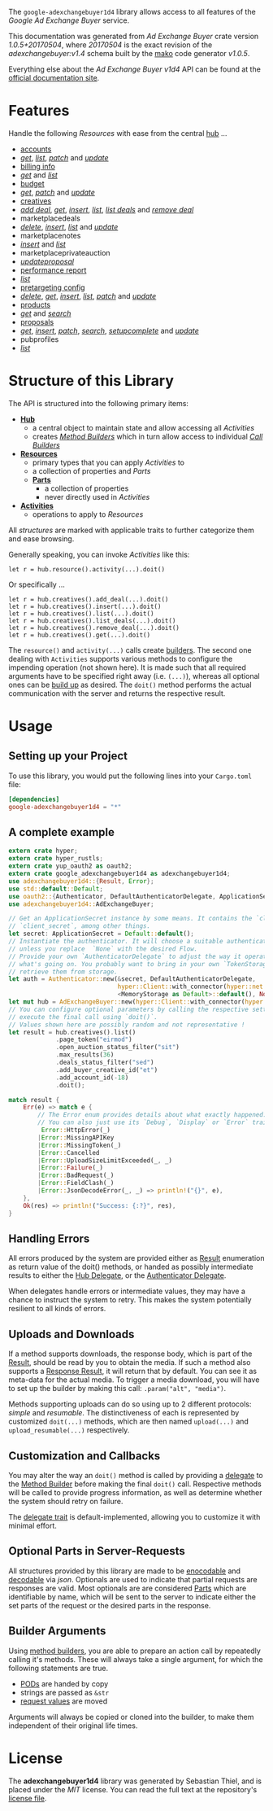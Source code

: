 <!---
DO NOT EDIT !
This file was generated automatically from 'src/mako/api/README.md.mako'
DO NOT EDIT !
-->
The `google-adexchangebuyer1d4` library allows access to all features of the *Google Ad Exchange Buyer* service.

This documentation was generated from *Ad Exchange Buyer* crate version *1.0.5+20170504*, where *20170504* is the exact revision of the *adexchangebuyer:v1.4* schema built by the [mako](http://www.makotemplates.org/) code generator *v1.0.5*.

Everything else about the *Ad Exchange Buyer* *v1d4* API can be found at the
[official documentation site](https://developers.google.com/ad-exchange/buyer-rest).
# Features

Handle the following *Resources* with ease from the central [hub](https://docs.rs/google-adexchangebuyer1d4/1.0.5+20170504/google_adexchangebuyer1d4/struct.AdExchangeBuyer.html) ... 

* [accounts](https://docs.rs/google-adexchangebuyer1d4/1.0.5+20170504/google_adexchangebuyer1d4/struct.Account.html)
 * [*get*](https://docs.rs/google-adexchangebuyer1d4/1.0.5+20170504/google_adexchangebuyer1d4/struct.AccountGetCall.html), [*list*](https://docs.rs/google-adexchangebuyer1d4/1.0.5+20170504/google_adexchangebuyer1d4/struct.AccountListCall.html), [*patch*](https://docs.rs/google-adexchangebuyer1d4/1.0.5+20170504/google_adexchangebuyer1d4/struct.AccountPatchCall.html) and [*update*](https://docs.rs/google-adexchangebuyer1d4/1.0.5+20170504/google_adexchangebuyer1d4/struct.AccountUpdateCall.html)
* [billing info](https://docs.rs/google-adexchangebuyer1d4/1.0.5+20170504/google_adexchangebuyer1d4/struct.BillingInfo.html)
 * [*get*](https://docs.rs/google-adexchangebuyer1d4/1.0.5+20170504/google_adexchangebuyer1d4/struct.BillingInfoGetCall.html) and [*list*](https://docs.rs/google-adexchangebuyer1d4/1.0.5+20170504/google_adexchangebuyer1d4/struct.BillingInfoListCall.html)
* [budget](https://docs.rs/google-adexchangebuyer1d4/1.0.5+20170504/google_adexchangebuyer1d4/struct.Budget.html)
 * [*get*](https://docs.rs/google-adexchangebuyer1d4/1.0.5+20170504/google_adexchangebuyer1d4/struct.BudgetGetCall.html), [*patch*](https://docs.rs/google-adexchangebuyer1d4/1.0.5+20170504/google_adexchangebuyer1d4/struct.BudgetPatchCall.html) and [*update*](https://docs.rs/google-adexchangebuyer1d4/1.0.5+20170504/google_adexchangebuyer1d4/struct.BudgetUpdateCall.html)
* [creatives](https://docs.rs/google-adexchangebuyer1d4/1.0.5+20170504/google_adexchangebuyer1d4/struct.Creative.html)
 * [*add deal*](https://docs.rs/google-adexchangebuyer1d4/1.0.5+20170504/google_adexchangebuyer1d4/struct.CreativeAddDealCall.html), [*get*](https://docs.rs/google-adexchangebuyer1d4/1.0.5+20170504/google_adexchangebuyer1d4/struct.CreativeGetCall.html), [*insert*](https://docs.rs/google-adexchangebuyer1d4/1.0.5+20170504/google_adexchangebuyer1d4/struct.CreativeInsertCall.html), [*list*](https://docs.rs/google-adexchangebuyer1d4/1.0.5+20170504/google_adexchangebuyer1d4/struct.CreativeListCall.html), [*list deals*](https://docs.rs/google-adexchangebuyer1d4/1.0.5+20170504/google_adexchangebuyer1d4/struct.CreativeListDealCall.html) and [*remove deal*](https://docs.rs/google-adexchangebuyer1d4/1.0.5+20170504/google_adexchangebuyer1d4/struct.CreativeRemoveDealCall.html)
* marketplacedeals
 * [*delete*](https://docs.rs/google-adexchangebuyer1d4/1.0.5+20170504/google_adexchangebuyer1d4/struct.MarketplacedealDeleteCall.html), [*insert*](https://docs.rs/google-adexchangebuyer1d4/1.0.5+20170504/google_adexchangebuyer1d4/struct.MarketplacedealInsertCall.html), [*list*](https://docs.rs/google-adexchangebuyer1d4/1.0.5+20170504/google_adexchangebuyer1d4/struct.MarketplacedealListCall.html) and [*update*](https://docs.rs/google-adexchangebuyer1d4/1.0.5+20170504/google_adexchangebuyer1d4/struct.MarketplacedealUpdateCall.html)
* marketplacenotes
 * [*insert*](https://docs.rs/google-adexchangebuyer1d4/1.0.5+20170504/google_adexchangebuyer1d4/struct.MarketplacenoteInsertCall.html) and [*list*](https://docs.rs/google-adexchangebuyer1d4/1.0.5+20170504/google_adexchangebuyer1d4/struct.MarketplacenoteListCall.html)
* marketplaceprivateauction
 * [*updateproposal*](https://docs.rs/google-adexchangebuyer1d4/1.0.5+20170504/google_adexchangebuyer1d4/struct.MarketplaceprivateauctionUpdateproposalCall.html)
* [performance report](https://docs.rs/google-adexchangebuyer1d4/1.0.5+20170504/google_adexchangebuyer1d4/struct.PerformanceReport.html)
 * [*list*](https://docs.rs/google-adexchangebuyer1d4/1.0.5+20170504/google_adexchangebuyer1d4/struct.PerformanceReportListCall.html)
* [pretargeting config](https://docs.rs/google-adexchangebuyer1d4/1.0.5+20170504/google_adexchangebuyer1d4/struct.PretargetingConfig.html)
 * [*delete*](https://docs.rs/google-adexchangebuyer1d4/1.0.5+20170504/google_adexchangebuyer1d4/struct.PretargetingConfigDeleteCall.html), [*get*](https://docs.rs/google-adexchangebuyer1d4/1.0.5+20170504/google_adexchangebuyer1d4/struct.PretargetingConfigGetCall.html), [*insert*](https://docs.rs/google-adexchangebuyer1d4/1.0.5+20170504/google_adexchangebuyer1d4/struct.PretargetingConfigInsertCall.html), [*list*](https://docs.rs/google-adexchangebuyer1d4/1.0.5+20170504/google_adexchangebuyer1d4/struct.PretargetingConfigListCall.html), [*patch*](https://docs.rs/google-adexchangebuyer1d4/1.0.5+20170504/google_adexchangebuyer1d4/struct.PretargetingConfigPatchCall.html) and [*update*](https://docs.rs/google-adexchangebuyer1d4/1.0.5+20170504/google_adexchangebuyer1d4/struct.PretargetingConfigUpdateCall.html)
* [products](https://docs.rs/google-adexchangebuyer1d4/1.0.5+20170504/google_adexchangebuyer1d4/struct.Product.html)
 * [*get*](https://docs.rs/google-adexchangebuyer1d4/1.0.5+20170504/google_adexchangebuyer1d4/struct.ProductGetCall.html) and [*search*](https://docs.rs/google-adexchangebuyer1d4/1.0.5+20170504/google_adexchangebuyer1d4/struct.ProductSearchCall.html)
* [proposals](https://docs.rs/google-adexchangebuyer1d4/1.0.5+20170504/google_adexchangebuyer1d4/struct.Proposal.html)
 * [*get*](https://docs.rs/google-adexchangebuyer1d4/1.0.5+20170504/google_adexchangebuyer1d4/struct.ProposalGetCall.html), [*insert*](https://docs.rs/google-adexchangebuyer1d4/1.0.5+20170504/google_adexchangebuyer1d4/struct.ProposalInsertCall.html), [*patch*](https://docs.rs/google-adexchangebuyer1d4/1.0.5+20170504/google_adexchangebuyer1d4/struct.ProposalPatchCall.html), [*search*](https://docs.rs/google-adexchangebuyer1d4/1.0.5+20170504/google_adexchangebuyer1d4/struct.ProposalSearchCall.html), [*setupcomplete*](https://docs.rs/google-adexchangebuyer1d4/1.0.5+20170504/google_adexchangebuyer1d4/struct.ProposalSetupcompleteCall.html) and [*update*](https://docs.rs/google-adexchangebuyer1d4/1.0.5+20170504/google_adexchangebuyer1d4/struct.ProposalUpdateCall.html)
* pubprofiles
 * [*list*](https://docs.rs/google-adexchangebuyer1d4/1.0.5+20170504/google_adexchangebuyer1d4/struct.PubprofileListCall.html)




# Structure of this Library

The API is structured into the following primary items:

* **[Hub](https://docs.rs/google-adexchangebuyer1d4/1.0.5+20170504/google_adexchangebuyer1d4/struct.AdExchangeBuyer.html)**
    * a central object to maintain state and allow accessing all *Activities*
    * creates [*Method Builders*](https://docs.rs/google-adexchangebuyer1d4/1.0.5+20170504/google_adexchangebuyer1d4/trait.MethodsBuilder.html) which in turn
      allow access to individual [*Call Builders*](https://docs.rs/google-adexchangebuyer1d4/1.0.5+20170504/google_adexchangebuyer1d4/trait.CallBuilder.html)
* **[Resources](https://docs.rs/google-adexchangebuyer1d4/1.0.5+20170504/google_adexchangebuyer1d4/trait.Resource.html)**
    * primary types that you can apply *Activities* to
    * a collection of properties and *Parts*
    * **[Parts](https://docs.rs/google-adexchangebuyer1d4/1.0.5+20170504/google_adexchangebuyer1d4/trait.Part.html)**
        * a collection of properties
        * never directly used in *Activities*
* **[Activities](https://docs.rs/google-adexchangebuyer1d4/1.0.5+20170504/google_adexchangebuyer1d4/trait.CallBuilder.html)**
    * operations to apply to *Resources*

All *structures* are marked with applicable traits to further categorize them and ease browsing.

Generally speaking, you can invoke *Activities* like this:

```Rust,ignore
let r = hub.resource().activity(...).doit()
```

Or specifically ...

```ignore
let r = hub.creatives().add_deal(...).doit()
let r = hub.creatives().insert(...).doit()
let r = hub.creatives().list(...).doit()
let r = hub.creatives().list_deals(...).doit()
let r = hub.creatives().remove_deal(...).doit()
let r = hub.creatives().get(...).doit()
```

The `resource()` and `activity(...)` calls create [builders][builder-pattern]. The second one dealing with `Activities` 
supports various methods to configure the impending operation (not shown here). It is made such that all required arguments have to be 
specified right away (i.e. `(...)`), whereas all optional ones can be [build up][builder-pattern] as desired.
The `doit()` method performs the actual communication with the server and returns the respective result.

# Usage

## Setting up your Project

To use this library, you would put the following lines into your `Cargo.toml` file:

```toml
[dependencies]
google-adexchangebuyer1d4 = "*"
```

## A complete example

```Rust
extern crate hyper;
extern crate hyper_rustls;
extern crate yup_oauth2 as oauth2;
extern crate google_adexchangebuyer1d4 as adexchangebuyer1d4;
use adexchangebuyer1d4::{Result, Error};
use std::default::Default;
use oauth2::{Authenticator, DefaultAuthenticatorDelegate, ApplicationSecret, MemoryStorage};
use adexchangebuyer1d4::AdExchangeBuyer;

// Get an ApplicationSecret instance by some means. It contains the `client_id` and 
// `client_secret`, among other things.
let secret: ApplicationSecret = Default::default();
// Instantiate the authenticator. It will choose a suitable authentication flow for you, 
// unless you replace  `None` with the desired Flow.
// Provide your own `AuthenticatorDelegate` to adjust the way it operates and get feedback about 
// what's going on. You probably want to bring in your own `TokenStorage` to persist tokens and
// retrieve them from storage.
let auth = Authenticator::new(&secret, DefaultAuthenticatorDelegate,
                              hyper::Client::with_connector(hyper::net::HttpsConnector::new(hyper_rustls::TlsClient::new())),
                              <MemoryStorage as Default>::default(), None);
let mut hub = AdExchangeBuyer::new(hyper::Client::with_connector(hyper::net::HttpsConnector::new(hyper_rustls::TlsClient::new())), auth);
// You can configure optional parameters by calling the respective setters at will, and
// execute the final call using `doit()`.
// Values shown here are possibly random and not representative !
let result = hub.creatives().list()
             .page_token("eirmod")
             .open_auction_status_filter("sit")
             .max_results(36)
             .deals_status_filter("sed")
             .add_buyer_creative_id("et")
             .add_account_id(-18)
             .doit();

match result {
    Err(e) => match e {
        // The Error enum provides details about what exactly happened.
        // You can also just use its `Debug`, `Display` or `Error` traits
         Error::HttpError(_)
        |Error::MissingAPIKey
        |Error::MissingToken(_)
        |Error::Cancelled
        |Error::UploadSizeLimitExceeded(_, _)
        |Error::Failure(_)
        |Error::BadRequest(_)
        |Error::FieldClash(_)
        |Error::JsonDecodeError(_, _) => println!("{}", e),
    },
    Ok(res) => println!("Success: {:?}", res),
}

```
## Handling Errors

All errors produced by the system are provided either as [Result](https://docs.rs/google-adexchangebuyer1d4/1.0.5+20170504/google_adexchangebuyer1d4/enum.Result.html) enumeration as return value of 
the doit() methods, or handed as possibly intermediate results to either the 
[Hub Delegate](https://docs.rs/google-adexchangebuyer1d4/1.0.5+20170504/google_adexchangebuyer1d4/trait.Delegate.html), or the [Authenticator Delegate](https://docs.rs/yup-oauth2/*/yup_oauth2/trait.AuthenticatorDelegate.html).

When delegates handle errors or intermediate values, they may have a chance to instruct the system to retry. This 
makes the system potentially resilient to all kinds of errors.

## Uploads and Downloads
If a method supports downloads, the response body, which is part of the [Result](https://docs.rs/google-adexchangebuyer1d4/1.0.5+20170504/google_adexchangebuyer1d4/enum.Result.html), should be
read by you to obtain the media.
If such a method also supports a [Response Result](https://docs.rs/google-adexchangebuyer1d4/1.0.5+20170504/google_adexchangebuyer1d4/trait.ResponseResult.html), it will return that by default.
You can see it as meta-data for the actual media. To trigger a media download, you will have to set up the builder by making
this call: `.param("alt", "media")`.

Methods supporting uploads can do so using up to 2 different protocols: 
*simple* and *resumable*. The distinctiveness of each is represented by customized 
`doit(...)` methods, which are then named `upload(...)` and `upload_resumable(...)` respectively.

## Customization and Callbacks

You may alter the way an `doit()` method is called by providing a [delegate](https://docs.rs/google-adexchangebuyer1d4/1.0.5+20170504/google_adexchangebuyer1d4/trait.Delegate.html) to the 
[Method Builder](https://docs.rs/google-adexchangebuyer1d4/1.0.5+20170504/google_adexchangebuyer1d4/trait.CallBuilder.html) before making the final `doit()` call. 
Respective methods will be called to provide progress information, as well as determine whether the system should 
retry on failure.

The [delegate trait](https://docs.rs/google-adexchangebuyer1d4/1.0.5+20170504/google_adexchangebuyer1d4/trait.Delegate.html) is default-implemented, allowing you to customize it with minimal effort.

## Optional Parts in Server-Requests

All structures provided by this library are made to be [enocodable](https://docs.rs/google-adexchangebuyer1d4/1.0.5+20170504/google_adexchangebuyer1d4/trait.RequestValue.html) and 
[decodable](https://docs.rs/google-adexchangebuyer1d4/1.0.5+20170504/google_adexchangebuyer1d4/trait.ResponseResult.html) via *json*. Optionals are used to indicate that partial requests are responses 
are valid.
Most optionals are are considered [Parts](https://docs.rs/google-adexchangebuyer1d4/1.0.5+20170504/google_adexchangebuyer1d4/trait.Part.html) which are identifiable by name, which will be sent to 
the server to indicate either the set parts of the request or the desired parts in the response.

## Builder Arguments

Using [method builders](https://docs.rs/google-adexchangebuyer1d4/1.0.5+20170504/google_adexchangebuyer1d4/trait.CallBuilder.html), you are able to prepare an action call by repeatedly calling it's methods.
These will always take a single argument, for which the following statements are true.

* [PODs][wiki-pod] are handed by copy
* strings are passed as `&str`
* [request values](https://docs.rs/google-adexchangebuyer1d4/1.0.5+20170504/google_adexchangebuyer1d4/trait.RequestValue.html) are moved

Arguments will always be copied or cloned into the builder, to make them independent of their original life times.

[wiki-pod]: http://en.wikipedia.org/wiki/Plain_old_data_structure
[builder-pattern]: http://en.wikipedia.org/wiki/Builder_pattern
[google-go-api]: https://github.com/google/google-api-go-client

# License
The **adexchangebuyer1d4** library was generated by Sebastian Thiel, and is placed 
under the *MIT* license.
You can read the full text at the repository's [license file][repo-license].

[repo-license]: https://github.com/Byron/google-apis-rsblob/master/LICENSE.md
